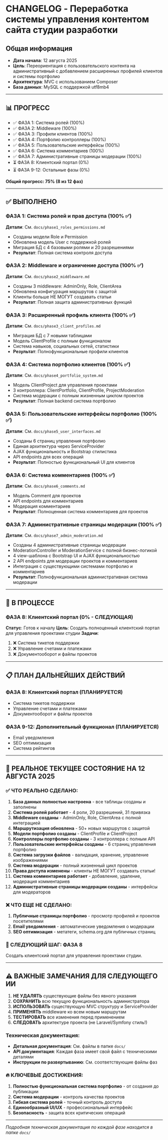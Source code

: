 # CHANGELOG - Переработка системы управления контентом сайта студии разработки

## Общая информация
- **Дата начала**: 12 августа 2025
- **Цель**: Переориентация с пользовательского контента на административный с добавлением расширенных профилей клиентов и системы портфолио
- **Архитектура**: MVC с использованием Composer
- **База данных**: MySQL с поддержкой utf8mb4

---

## 📊 ПРОГРЕСС
- ✅ ФАЗА 1: Система ролей (100%)
- ✅ ФАЗА 2: Middleware (100%)
- ✅ ФАЗА 3: Профили клиентов (100%)
- ✅ ФАЗА 4: Портфолио контроллеры (100%)
- ✅ ФАЗА 5: Пользовательские интерфейсы (100%)
- ✅ ФАЗА 6: Система комментариев (100%)
- ✅ ФАЗА 7: Административные страницы модерации (100%)
- ⏳ ФАЗА 8: Клиентский портал (0%)
- ⏳ ФАЗА 9-12: Остальные фазы (0%)

**Общий прогресс: 75% (8 из 12 фаз)**

---

## ✅ ВЫПОЛНЕНО

### ФАЗА 1: Система ролей и прав доступа (100% ✅)
**Детали**: См. `docs/phase1_roles_permissions.md`
- Созданы модели Role и Permission
- Обновлена модель User с поддержкой ролей
- Миграция БД с 4 базовыми ролями и 20 разрешениями
- **Результат**: Полная система контроля доступа

### ФАЗА 2: Middleware и ограничение доступа (100% ✅)
**Детали**: См. `docs/phase2_middleware.md`
- Созданы 3 middleware: AdminOnly, Role, ClientArea
- Обновлена конфигурация маршрутов с защитой
- Клиенты больше НЕ МОГУТ создавать статьи
- **Результат**: Полная защита административных функций

### ФАЗА 3: Расширенный профиль клиента (100% ✅)
**Детали**: См. `docs/phase3_client_profiles.md`
- Миграция БД с 7 новыми таблицами
- Модель ClientProfile с полным функционалом
- Система навыков, социальных сетей, статистики
- **Результат**: Полнофункциональные профили клиентов

### ФАЗА 4: Система портфолио клиентов (100% ✅)
**Детали**: См. `docs/phase4_portfolio_system.md`
- Модель ClientProject для управления проектами
- 3 контроллера: ClientPortfolio, ClientProfile, ProjectModeration
- Система модерации с полным жизненным циклом проектов
- **Результат**: Полная backend система портфолио

### ФАЗА 5: Пользовательские интерфейсы портфолио (100% ✅)
**Детали**: См. `docs/phase5_user_interfaces.md`
- Созданы 6 страниц управления портфолио
- Единая архитектура через ServiceProvider
- AJAX функциональность и Bootstrap стилистика
- API endpoints для всех операций
- **Результат**: Полностью функциональный UI для клиентов

### ФАЗА 6: Система комментариев (100% ✅)
**Детали**: См. `docs/phase6_comments.md`
- Модель Comment для проектов
- API endpoints для комментариев
- Модерация комментариев
- **Результат**: Полноценная система комментариев для проектов

### ФАЗА 7: Административные страницы модерации (100% ✅)
**Детали**: См. `docs/phase7_admin_moderation.md`
- Созданы 4 административные страницы модерации
- ModerationController и ModerationService с полной бизнес-логикой
- 4 view-шаблона с Bootstrap UI и AJAX функциональностью
- 2 API endpoints для модерации проектов и комментариев
- Интеграция с существующими системами портфолио и комментариев
- **Результат**: Полнофункциональная административная система модерации

---

## 🔄 В ПРОЦЕССЕ

### ФАЗА 8: Клиентский портал (0% - СЛЕДУЮЩАЯ)
**Статус**: Готов к началу
**Цель**: Создать полноценный клиентский портал для управления проектами студии
**Задачи**:
1. ❌ Система тикетов поддержки
2. ❌ Управление счетами и платежами
3. ❌ Документооборот и файлы проектов

---

## 📋 ПЛАН ДАЛЬНЕЙШИХ ДЕЙСТВИЙ

### ФАЗА 8: Клиентский портал (ПЛАНИРУЕТСЯ)
- Система тикетов поддержки
- Управление счетами и платежами
- Документооборот и файлы проектов

### ФАЗА 9-12: Дополнительный функционал (ПЛАНИРУЕТСЯ)
- Email уведомления
- SEO оптимизация
- Система рейтингов

---

## 🎯 РЕАЛЬНОЕ ТЕКУЩЕЕ СОСТОЯНИЕ НА 12 АВГУСТА 2025

### ✅ ЧТО РЕАЛЬНО СДЕЛАНО:
1. **База данных полностью настроена** - все таблицы созданы и заполнены
2. **Система ролей работает** - 4 роли, 20 разрешений, 31 привязка
3. **Middleware созданы** - AdminOnly, Role, ClientArea с полной интеграцией
4. **Маршрутизация обновлена** - 50+ новых маршрутов с защитой
5. **Модели портфолио созданы** - ClientProfile и ClientProject
6. **Контроллеры портфолио созданы** - 3 контроллера с полным API
7. **Пользовательские интерфейсы созданы** - 6 страниц управления портфолио
8. **Система загрузки файлов** - валидация, хранение, управление изображениями
9. **Система модерации** - полный жизненный цикл проектов
10. **Права доступа изменены** - клиенты НЕ МОГУТ создавать статьи!
11. **Система комментариев работает** - добавление, удаление, модерация комментариев
12. **Административные страницы модерации созданы** - интерфейсы для модераторов

### ❌ ЧТО ЕЩЕ НЕ СДЕЛАНО:
1. **Публичные страницы портфолио** - просмотр профилей и проектов посетителями
2. **Email уведомления** - автоматические уведомления о модерации
3. **SEO оптимизация** - метатеги, schema.org для публичных страниц

### 🚀 СЛЕДУЮЩИЙ ШАГ: ФАЗА 8
Создать клиентский портал для управления проектами студии.

---

## ⚠️ ВАЖНЫЕ ЗАМЕЧАНИЯ ДЛЯ СЛЕДУЮЩЕГО ИИ

1. **НЕ УДАЛЯТЬ** существующие файлы без явного указания
2. **СОХРАНИТЬ** всю текущую функциональность администратора
3. **ИСПОЛЬЗОВАТЬ** существующую MVC структуру и ServiceProvider
4. **ПРИМЕНЯТЬ** middleware ко всем новым маршрутам
5. **ТЕСТИРОВАТЬ** все изменения перед применением
6. **СЛЕДОВАТЬ** архитектуре проекта (не Laravel/Symfony стиль!)

### Техническая документация:
- **Детальная документация**: См. файлы в папке `docs/`
- **API документация**: Каждая фаза имеет свой файл с техническими деталями
- **Инструкции по развертыванию**: См. соответствующие файлы фаз

### 🔥 КЛЮЧЕВЫЕ ДОСТИЖЕНИЯ:
1. **Полностью функциональная система портфолио** - от создания до публикации
2. **Система модерации** - контроль качества проектов
3. **Гибкая система ролей** - точный контроль доступа
4. **Единообразный UI/UX** - профессиональный интерфейс
5. **Безопасность** - защита всех критических операций

---

*Подробная техническая документация по каждой фазе находится в папке `docs/`*
